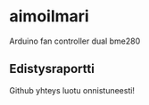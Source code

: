 # aimoilmari
Arduino fan controller dual bme280


## Edistysraportti
Github yhteys luotu onnistuneesti!